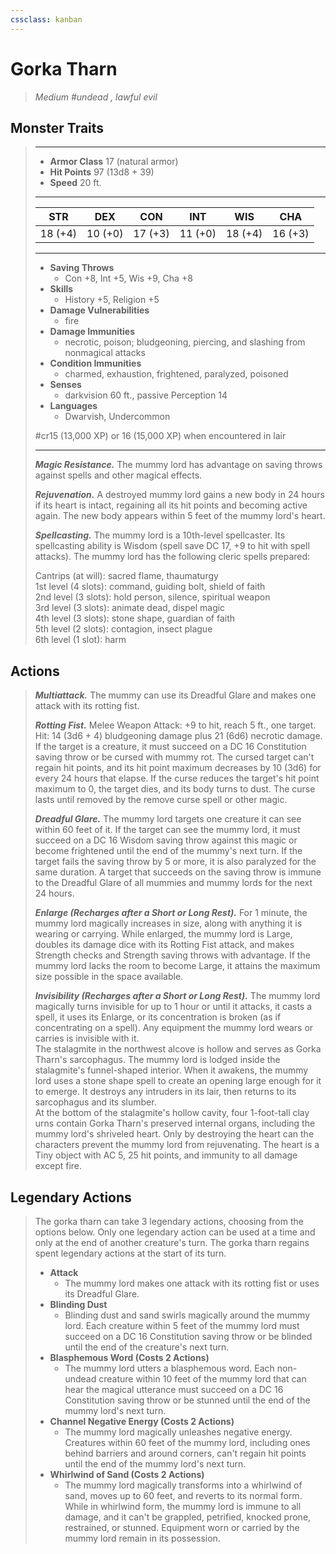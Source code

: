 ```yaml
---
cssclass: kanban
---
```


# Gorka Tharn
>*Medium #undead , lawful evil*
## Monster Traits
>___
>- **Armor Class** 17 (natural armor)
>- **Hit Points** 97 (13d8 + 39)
>- **Speed** 20 ft.
>___
>|STR|DEX|CON|INT|WIS|CHA|
>|:---:|:---:|:---:|:---:|:---:|:---:|
>|18 (+4)|10 (+0)|17 (+3)|11 (+0)|18 (+4)|16 (+3)|
>___
>- **Saving Throws**
>	 - Con +8, Int +5, Wis +9, Cha +8
>- **Skills**
>	 - History +5, Religion +5
>- **Damage Vulnerabilities**
>	 - fire
>- **Damage Immunities**
>	 - necrotic, poison; bludgeoning, piercing, and slashing from nonmagical attacks
>- **Condition Immunities**
>	 - charmed, exhaustion, frightened, paralyzed, poisoned
>- **Senses**
>	 - darkvision 60 ft., passive Perception 14
>- **Languages**
>	 - Dwarvish, Undercommon
>
> #cr15 (13,000 XP) or 16 (15,000 XP) when encountered in lair
>___
>***Magic Resistance.*** The mummy lord has advantage on saving throws against spells and other magical effects.  
>
>***Rejuvenation.*** A destroyed mummy lord gains a new body in 24 hours if its heart is intact, regaining all its hit points and becoming active again. The new body appears within 5 feet of the mummy lord's heart.  
>
>***Spellcasting.*** The mummy lord is a 10th-level spellcaster. Its spellcasting ability is Wisdom (spell save DC 17, +9 to hit with spell attacks). The mummy lord has the following cleric spells prepared:  
>
>Cantrips (at will): sacred flame, thaumaturgy  
>1st level (4 slots): command, guiding bolt, shield of faith  
>2nd level (3 slots): hold person, silence, spiritual weapon  
>3rd level (3 slots): animate dead, dispel magic  
>4th level (3 slots): stone shape, guardian of faith  
>5th level (2 slots): contagion, insect plague  
>6th level (1 slot): harm  
>
## Actions
>***Multiattack.*** The mummy can use its Dreadful Glare and makes one attack with its rotting fist.  
>
>***Rotting Fist.*** Melee Weapon Attack: +9 to hit, reach 5 ft., one target. Hit: 14 (3d6 + 4) bludgeoning damage plus 21 (6d6) necrotic damage. If the target is a creature, it must succeed on a DC 16 Constitution saving throw or be cursed with mummy rot. The cursed target can't regain hit points, and its hit point maximum decreases by 10 (3d6) for every 24 hours that elapse. If the curse reduces the target's hit point maximum to 0, the target dies, and its body turns to dust. The curse lasts until removed by the remove curse spell or other magic.  
>
>***Dreadful Glare.*** The mummy lord targets one creature it can see within 60 feet of it. If the target can see the mummy lord, it must succeed on a DC 16 Wisdom saving throw against this magic or become frightened until the end of the mummy's next turn. If the target fails the saving throw by 5 or more, it is also paralyzed for the same duration. A target that succeeds on the saving throw is immune to the Dreadful Glare of all mummies and mummy lords for the next 24 hours.  
>
>***Enlarge (Recharges after a Short or Long Rest).*** For 1 minute, the mummy lord magically increases in size, along with anything it is wearing or carrying. While enlarged, the mummy lord is Large, doubles its damage dice with its Rotting Fist attack, and makes Strength checks and Strength saving throws with advantage. If the mummy lord lacks the room to become Large, it attains the maximum size possible in the space available.  
>
>***Invisibility (Recharges after a Short or Long Rest).*** The mummy lord magically turns invisible for up to 1 hour or until it attacks, it casts a spell, it uses its Enlarge, or its concentration is broken (as if concentrating on a spell). Any equipment the mummy lord wears or carries is invisible with it.  
>The stalagmite in the northwest alcove is hollow and serves as Gorka Tharn's sarcophagus. The mummy lord is lodged inside the stalagmite's funnel-shaped interior. When it awakens, the mummy lord uses a stone shape spell to create an opening large enough for it to emerge. It destroys any intruders in its lair, then returns to its sarcophagus and its slumber.  
>At the bottom of the stalagmite's hollow cavity, four 1-foot-tall clay urns contain Gorka Tharn's preserved internal organs, including the mummy lord's shriveled heart. Only by destroying the heart can the characters prevent the mummy lord from rejuvenating. The heart is a Tiny object with AC 5, 25 hit points, and immunity to all damage except fire.  
>
## Legendary Actions
>The gorka tharn can take 3 legendary actions, choosing from the options below. Only one legendary action can be used at a time and only at the end of another creature's turn. The gorka tharn regains spent legendary actions at the start of its turn.
>
>- **Attack**
>	- The mummy lord makes one attack with its rotting fist or uses its Dreadful Glare.
>- **Blinding Dust**
>	- Blinding dust and sand swirls magically around the mummy lord. Each creature within 5 feet of the mummy lord must succeed on a DC 16 Constitution saving throw or be blinded until the end of the creature's next turn.
>- **Blasphemous Word (Costs 2 Actions)**
>	- The mummy lord utters a blasphemous word. Each non-undead creature within 10 feet of the mummy lord that can hear the magical utterance must succeed on a DC 16 Constitution saving throw or be stunned until the end of the mummy lord's next turn.
>- **Channel Negative Energy (Costs 2 Actions)**
>	- The mummy lord magically unleashes negative energy. Creatures within 60 feet of the mummy lord, including ones behind barriers and around corners, can't regain hit points until the end of the mummy lord's next turn.
>- **Whirlwind of Sand (Costs 2 Actions)**
>	- The mummy lord magically transforms into a whirlwind of sand, moves up to 60 feet, and reverts to its normal form. While in whirlwind form, the mummy lord is immune to all damage, and it can't be grappled, petrified, knocked prone, restrained, or stunned. Equipment worn or carried by the mummy lord remain in its possession.